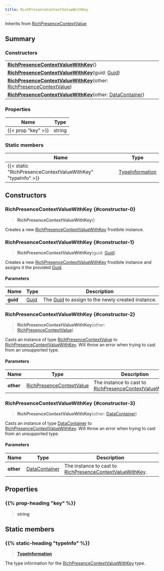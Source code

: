 ```yaml
---
title: RichPresenceContextValueWithKey
---
```


Inherits from [RichPresenceContextValue](/vext/ref/fb/richpresencecontextvalue)

## Summary

### Constructors

|  |
| --- |
| **[RichPresenceContextValueWithKey](#constructor-0)**() |
| **[RichPresenceContextValueWithKey](#constructor-1)**(guid: [Guid](/vext/ref/shared/type/guid)) |
| **[RichPresenceContextValueWithKey](#constructor-2)**(other: [RichPresenceContextValue](/vext/ref/fb/richpresencecontextvalue)) |
| **[RichPresenceContextValueWithKey](#constructor-3)**(other: [DataContainer](/vext/ref/shared/type/datacontainer)) |

### Properties

| Name | Type |
| ---- | ---- |
| {{< prop "key" >}} | string |

### Static members

| Name | Type |
| ---- | ---- |
| {{< static "RichPresenceContextValueWithKey" "typeInfo" >}} | [TypeInformation](/vext/ref/shared/type/typeinformation) |

## Constructors

### RichPresenceContextValueWithKey {#constructor-0}

> **RichPresenceContextValueWithKey**()

Creates a new [RichPresenceContextValueWithKey](/vext/ref/fb/richpresencecontextvaluewithkey) frostbite instance.

### RichPresenceContextValueWithKey {#constructor-1}

> **RichPresenceContextValueWithKey**(guid: [Guid](/vext/ref/shared/type/guid))

Creates a new [RichPresenceContextValueWithKey](/vext/ref/fb/richpresencecontextvaluewithkey) frostbite instance and assigns it the provided [Guid](/vext/ref/shared/type/guid).

#### Parameters

| Name | Type | Description |
| ---- | ---- | ----------- |
| **guid** | [Guid](/vext/ref/shared/type/guid) | The [Guid](/vext/ref/shared/type/guid) to assign to the newly created instance. |

### RichPresenceContextValueWithKey {#constructor-2}

> **RichPresenceContextValueWithKey**(other: [RichPresenceContextValue](/vext/ref/fb/richpresencecontextvalue))

Casts an instance of type [RichPresenceContextValue](/vext/ref/fb/richpresencecontextvalue) to [RichPresenceContextValueWithKey](/vext/ref/fb/richpresencecontextvaluewithkey). Will throw an error when trying to cast from an unsupported type.

#### Parameters

| Name | Type | Description |
| ---- | ---- | ----------- |
| **other** | [RichPresenceContextValue](/vext/ref/fb/richpresencecontextvalue) | The instance to cast to [RichPresenceContextValueWithKey](/vext/ref/fb/richpresencecontextvaluewithkey). |

### RichPresenceContextValueWithKey {#constructor-3}

> **RichPresenceContextValueWithKey**(other: [DataContainer](/vext/ref/shared/type/datacontainer))

Casts an instance of type [DataContainer](/vext/ref/shared/type/datacontainer) to [RichPresenceContextValueWithKey](/vext/ref/fb/richpresencecontextvaluewithkey). Will throw an error when trying to cast from an unsupported type.

#### Parameters

| Name | Type | Description |
| ---- | ---- | ----------- |
| **other** | [DataContainer](/vext/ref/shared/type/datacontainer) | The instance to cast to [RichPresenceContextValueWithKey](/vext/ref/fb/richpresencecontextvaluewithkey). |

## Properties

### {{% prop-heading "key" %}}

> **string**

## Static members

### {{% static-heading "typeInfo" %}}

> **[TypeInformation](/vext/ref/shared/type/typeinformation)**

The type information for the [RichPresenceContextValueWithKey](/vext/ref/fb/richpresencecontextvaluewithkey) type.

